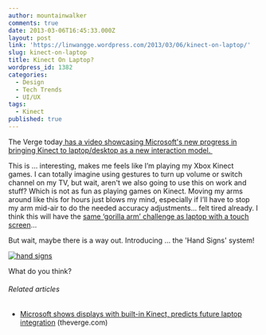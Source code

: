 ```yaml
---
author: mountainwalker
comments: true
date: 2013-03-06T16:45:33.000Z
layout: post
link: 'https://linwangge.wordpress.com/2013/03/06/kinect-on-laptop/'
slug: kinect-on-laptop
title: Kinect On Laptop?
wordpress_id: 1382
categories:
  - Design
  - Tech Trends
  - UI/UX
tags:
  - Kinect
published: true
---
```


The Verge today[ has a video showcasing Microsoft's new progress in bringing Kinect to laptop/desktop as a new interaction model. ](http://www.theverge.com/2013/3/6/4069598/kinect-for-windows-hand-detection-hands-on)

This is … interesting, makes me feels like I’m playing my Xbox Kinect games. I can totally imagine using gestures to turn up volume or switch channel on my TV, but wait, aren't we also going to use this on work and stuff? Which is not as fun as playing games on Kinect. Moving my arms around like this for hours just blows my mind, especially if I’ll have to stop my arm mid-air to do the needed accuracy adjustments… felt tired already. I think this will have the [same ‘gorilla arm’ challenge as laptop with a touch screen](http://linwangge.wordpress.com/2013/03/05/uicraft-rethinking-touch-screen-on-laptop/)…

But wait, maybe there is a way out. Introducing ... the 'Hand Signs' system!

[![hand signs](http://linwangge.files.wordpress.com/2013/03/hand-signs.jpg)](http://linwangge.files.wordpress.com/2013/03/hand-signs.jpg)



What do you think?


###### Related articles





	
  * [Microsoft shows displays with built-in Kinect, predicts future laptop integration](http://www.theverge.com/2013/3/5/4065872/kinect-built-into-displays-future-laptop-integration) (theverge.com)
